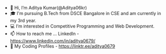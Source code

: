 - 👋 Hi, I’m Aditya Kumar(@Aditya06kr)
- 🎓 I'm pursuing B.Tech from DSCE Bangalore in CSE and am currently in my 3rd year.
- 💻 I’m interested in Competitive Programming and Web Development.
- 📫 How to reach me ...
     LinkedIn - https://www.linkedin.com/in/aditya0679/
- 🔗 My Coding Profiles - https://linktr.ee/aditya0679
<!---
Aditya06kr/Aditya06kr is a ✨ special ✨ repository because its `README.md` (this file) appears on your GitHub profile.
You can click the Preview link to take a look at your changes.
--->
